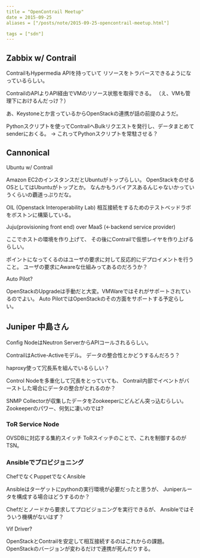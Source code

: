 ```yaml
---
title = "OpenContrail Meetup"
date = 2015-09-25
aliases = ["/posts/note/2015-09-25-opencontrail-meetup.html"]

tags = ["sdn"]
---
```


## Zabbix w/ Contrail

ContrailもHypermedia APIを持っていて
リソースをトラバースできるようになっているらしい。

ContrailのAPIよりAPI経由でVMのリソース状態を取得できる。
（え、VMも管理下におけるんだっけ？）

あ、Keystoneとか言っているからOpenStackの連携が話の前提のようだ。

Pythonスクリプトを使ってContrailへBulkリクエストを発行し、データまとめてsenderにおくる。
→ これってPythonスクリプトを常駐させる？

## Cannonical

Ubuntu w/ Contrail

Amazon EC2のインスタンスだとUbuntuがトップらしい。
OpenStackをのせるOSとしてはUbuntuがトップとか。
なんかもうバイアスあるんじゃないかっていうくらいの覇道っぷりだな。


OIL (Openstack Interoperability Lab)
相互接続をするためのテストベッドラボをボストンに構築している。

Juju(provisioning front end) over MaaS (<-backend service provider)

ここでホストの環境を作り上げて、
その後にContrailで仮想レイヤを作り上げるらしい。

ポイントになってくるのはユーザの要求に対して反応的にデプロイメントを行うこと。
ユーザの要求にAwareな仕組みってあるのだろうか？

Auto Pilot?

OpenStackのUpgradeは手動だと大変。VMWareではそれがサポートされているのでよい。
Auto PilotではOpenStackのその方面をサポートする予定らしい。

## Juniper 中島さん

Config NodeはNeutron ServerからAPIコールされるらしい。

ContrailはActive-Activeモデル。
データの整合性とかどうするんだろう？

haproxy使って冗長系を組んでいるらしい？

Control Nodeを多重化して冗長をとっていても、
Contrail内部でイベントがバーストした場合にデータの整合がとれるのか？

SNMP Collectorが収集したデータをZookeeperにどんどん突っ込むらしい。
Zookeeperのパワー、何気に凄いのでは?

### ToR Service Node

OVSDBに対応する集約スイッチ
ToRスイッチのことで、これを制御するのがTSN。

### Ansibleでプロビジョニング

ChefでなくPuppetでなくAnsible

Ansibleはターゲットにpythonの実行環境が必要だったと思うが、
Juniperルータを構成する場合はどうするのか？

Chefだとノードから要求してプロビジョニングを実行できるが、
Ansibleではそういう機構がないはず？

Vif Driver?


OpenStackとContrailを安定して相互接続するのはこれからの課題。
OpenStackのバージョンが変わるだけで連携が死んだりする。


